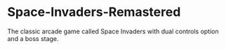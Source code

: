 # Space-Invaders-Remastered
The classic arcade game called Space Invaders with dual controls option and a boss stage. 

